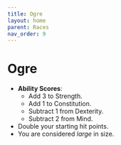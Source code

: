 ```yaml
---
title: Ogre
layout: home
parent: Races
nav_order: 9
---
```


# Ogre
* **Ability Scores**: 
    * Add 3 to Strength.
    * Add 1 to Constitution.
    * Subtract 1 from Dexterity.
    * Subtract 2 from Mind.
* Double your starting hit points.
* You are considered _large_ in size.